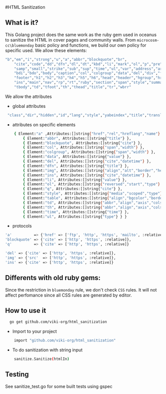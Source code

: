 #HTML Sanitization

## What is it?
This Golang project does the same work as the ruby gem used in oceanus to sanitize the HTML in cover pages and community walls. From `microcosm-cc\bluemonday` basic policy and functions, we build our own policy for specific used.
We allow these elements:
```sh
"b","em","i","strong","u","a","abbr","blockquote","br",
	"cite","code","dd","dfn","dl","dt","kbd","li","mark","ol","p","pre","q","s",
	"samp","small","strike","sub","sup","time","ul","var","address","article","aside",
	"bdi","bdo","body","caption","col","colgroup","data","del","div","figcaption","figure",
	"footer","h1","h2","h3","h4","h5","h6","head","header","hgroup","hr","html","img",
	"ins","main","nav","rp","rt","ruby","section","span","style","summary","sup","table",
	"tbody","td","tfoot","th","thead","title","tr","wbrr"
```
We allow the attributes
 * global attributes

```sh
 "class","dir","hidden","id","lang","style","yabeindex","title","translate"
```
 * attributes on specific elements
```sh
	{ Element:"a" ,Attributes:[]string{"href","rel","hreflang","name"} },
		{ Element:"abbr", Attributes:[]string{"title"} },
		{ Element:"blockquote", Attributes:[]string{"cite"} },
		{ Element:"col", Attributes:[]string{"span","width"} },
		{ Element:"colgroup", Attributes:[]string{"span","width"} },
		{ Element:"data", Attributes:[]string{"value"} },
		{ Element:"del", Attributes:[]string{"cite","datetime"} },
		{ Element:"dfn", Attributes:[]string{"title"} },
		{ Element:"img", Attributes:[]string{"align","alt","border","height","src","width"} },
		{ Element:"ins", Attributes:[]string{"cite","datetime"} },
		{ Element:"li", Attributes:[]string{"value"} },
		{ Element:"ol", Attributes:[]string{"reversed","start","type"} },
		{ Element:"q", Attributes:[]string{"cite"} },
		{ Element:"style", Attributes:[]string{"media","scoped","type"} },
		{ Element:"table", Attributes:[]string{"align","bgcolor","border","cellpadding","cellspacing","frame","rules","sortable","summary","width"} },
		{ Element:"td", Attributes:[]string{"abbr","align","axis","colspan","headers","rowspan","valign","width"} },
		{ Element:"th", Attributes:[]string{"abbr","align","axis","colspan","headers","rowspan","scope","sorted","valign","width"} },
		{ Element:"time", Attributes:[]string{"time"} },
		{ Element:"ul", Attributes:[]string{"type"} } }

```

* protocols 
```sh
'a'          => {'href' => ['ftp', 'http', 'https', 'mailto', :relative]},
'blockquote' => {'cite' => ['http', 'https', :relative]},
'q'          => {'cite' => ['http', 'https', :relative]}

'del' => {'cite' => ['http', 'https', :relative]},
'img' => {'src'  => ['http', 'https', :relative]},
'ins' => {'cite' => ['http', 'https', :relative]}
```

## Differents with old ruby gems:
Since the restriction in `bluemonday` rule, we don't check `CSS` rules. It will not affect perfomance since all CSS rules are generated by editor.

## How to use it
```sh
  go get github.com/viki-org/html_sanitization
```

* Import to your project
```sh
	import "github.com/viki-org/html_sanitization"
```
* To do sanitization with string input
```sh
	sanitize.Sanitize(htmlIn)
```

## Testing
See sanitize_test.go for some built tests using gspec

